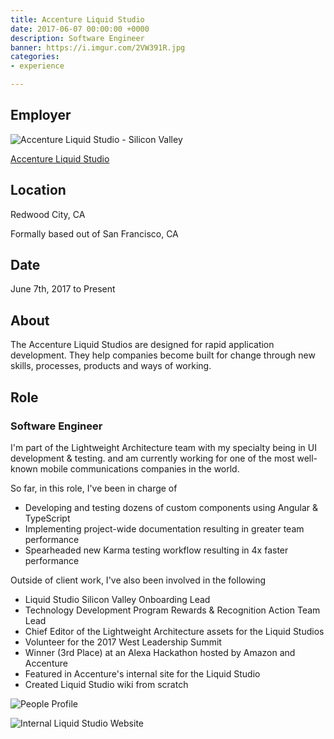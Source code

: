 ```yaml
---
title: Accenture Liquid Studio
date: 2017-06-07 00:00:00 +0000
description: Software Engineer
banner: https://i.imgur.com/2VW391R.jpg
categories:
- experience

---
```

## Employer

![Accenture Liquid Studio - Silicon Valley](https://i.imgur.com/xgLGmTV.jpg)

<a title="Accenture Liquid Studio" href="//accenture.com/us-en/capability-rapid-application-development-studio" target="_blank" rel="noopener">Accenture Liquid Studio</a>

## Location

Redwood City, CA

Formally based out of San Francisco, CA

## Date

June 7th, 2017 to Present

## About

The Accenture Liquid Studios are designed for rapid application development. They help companies become built for change through new skills, processes, products and ways of working.

## Role

### Software Engineer

I'm part of the Lightweight Architecture team with my specialty being in UI development & testing. and am currently working for one of the most well-known mobile communications companies in the world.

So far, in this role, I've been in charge of

* Developing and testing dozens of custom components using Angular & TypeScript
* Implementing project-wide documentation resulting in greater team performance
* Spearheaded new Karma testing workflow resulting in 4x faster performance

Outside of client work, I've also been involved in the following

* Liquid Studio Silicon Valley Onboarding Lead
* Technology Development Program Rewards & Recognition Action Team Lead
* Chief Editor of the Lightweight Architecture assets for the Liquid Studios
* Volunteer for the 2017 West Leadership Summit
* Winner (3rd Place) at an Alexa Hackathon hosted by Amazon and Accenture
* Featured in Accenture's internal site for the Liquid Studio
* Created Liquid Studio wiki from scratch

![People Profile](https://i.imgur.com/2VW391R.jpg)

![Internal Liquid Studio Website](https://i.imgur.com/l3pUvUR.png)
